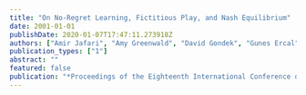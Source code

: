 ```yaml
---
title: "On No-Regret Learning, Fictitious Play, and Nash Equilibrium"
date: 2001-01-01
publishDate: 2020-01-07T17:47:11.273918Z
authors: ["Amir Jafari", "Amy Greenwald", "David Gondek", "Gunes Ercal"]
publication_types: ["1"]
abstract: ""
featured: false
publication: "*Proceedings of the Eighteenth International Conference on Machine Learning (ICML 2001), Williams College, Williamstown, MA, USA, June 28 - July 1, 2001*"
---
```


